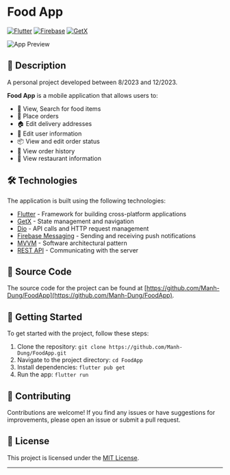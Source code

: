 # Food App

[![Flutter](https://img.shields.io/badge/Flutter-02569B?style=for-the-badge&logo=flutter&logoColor=white)](https://flutter.dev/)
[![Firebase](https://img.shields.io/badge/Firebase-FFCA28?style=for-the-badge&logo=firebase&logoColor=black)](https://firebase.google.com/)
[![GetX](https://img.shields.io/badge/GetX-37455F?style=for-the-badge&logo=getx&logoColor=white)](https://pub.dev/packages/get)

![App Preview](https://via.placeholder.com/468x300?text=App+Preview+Image)

## 📖 Description

A personal project developed between 8/2023 and 12/2023.

**Food App** is a mobile application that allows users to:

- 👀 View, Search for food items
- 🛒 Place orders
- 🏠 Edit delivery addresses
- 👤 Edit user information
- 📦 View and edit order status
- 📜 View order history
- 🏪 View restaurant information

## 🛠️ Technologies

The application is built using the following technologies:

- [Flutter](https://flutter.dev/) - Framework for building cross-platform applications
- [GetX](https://pub.dev/packages/get) - State management and navigation
- [Dio](https://pub.dev/packages/dio) - API calls and HTTP request management
- [Firebase Messaging](https://firebase.google.com/docs/cloud-messaging) - Sending and receiving push notifications
- [MVVM](https://en.wikipedia.org/wiki/Model%E2%80%93view%E2%80%93viewmodel) - Software architectural pattern
- [REST API](https://en.wikipedia.org/wiki/Representational_state_transfer) - Communicating with the server

## 📁 Source Code

The source code for the project can be found at [https://github.com/Manh-Dung/FoodApp](https://github.com/Manh-Dung/FoodApp).

## 🚀 Getting Started

To get started with the project, follow these steps:

1. Clone the repository: `git clone https://github.com/Manh-Dung/FoodApp.git`
2. Navigate to the project directory: `cd FoodApp`
3. Install dependencies: `flutter pub get`
4. Run the app: `flutter run`

## 📝 Contributing

Contributions are welcome! If you find any issues or have suggestions for improvements, please open an issue or submit a pull request.

## 📄 License

This project is licensed under the [MIT License](LICENSE).

---
